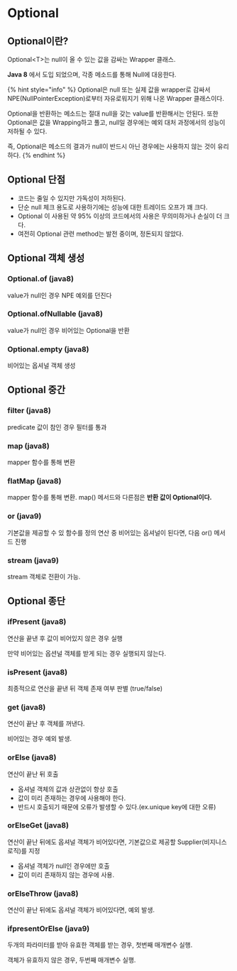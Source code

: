 # Optional

## Optional이란?

Optional\<T>는 null이 올 수 있는 값을 감싸는 Wrapper 클래스.

**Java 8** 에서 도입 되었으며, 각종 메소드를 통해 Null에 대응한다.

{% hint style="info" %}
Optional은 null 또는 실제 값을 wrapper로 감싸서 NPE(NullPointerException)로부터 자유로워지기 위해 나온 Wrapper 클래스이다.

Optional을 반환하는 메소드는 절대 null을 갖는 value를 반환해서는 안된다. 또한 Optional은 값을 Wrapping하고 풀고, null일 경우에는 예외 대처 과정에서의 성능이 저하될 수 있다.

즉, Optional은 메소드의 결과가 null이 반드시 아닌 경우에는 사용하지 않는 것이 유리하다.
{% endhint %}

## Optional 단점

* 코드는 줄일 수 있지만 가독성이 저하된다.
* 단순 null 체크 용도로 사용하기에는 성능에 대한 트레이드 오프가 꽤 크다.
* Optional 이 사용된 약 95% 이상의 코드에서의 사용은 무의미하거나 손실이 더 크다.
* 여전히 Optional 관련 method는 발전 중이며, 정돈되지 않았다.

## Optional 객체 생성

### Optional.of (java8)

value가 null인 경우 NPE 예외를 던진다

### Optional.ofNullable (java8)

value가 null인 경우 비어있는 Optional을 반환

### Optional.empty (java8)

비어있는 옵셔널 객체 생성

## Optional 중간

### filter (java8)

predicate 값이 참인 경우 필터를 통과

### map (java8)

mapper 함수를 통해 변환

### flatMap (java8)

mapper 함수를 통해 변환. map() 메서드와 다른점은 **반환 값이 Optional이다.**

### or (java9)

기본값을 제공할 수 있 함수를 정의 연산 중 비어있는 옵셔널이 된다면, 다음 or() 메서드 진행

### stream (java9)

stream 객체로 전환이 가능.

## Optional 종단

### ifPresent (java8)

연산을 끝낸 후 값이 비어있지 않은 경우 실행

만약 비어있는 옵션널 객체를 받게 되는 경우 실행되지 않는다.

### isPresent (java8)

최종적으로 연산을 끝낸 뒤 객체 존재 여부 판별 (true/false)

### get (java8)

연산이 끝난 후 객체를 꺼낸다.

비어있는 경우 예외 발생.

### orElse (java8)

연산이 끝난 뒤 호출

* 옵셔널 객체의 값과 상관없이 항상 호출
* 값이 미리 존재하는 경우에 사용해야 한다.
* 반드시 호출되기 때문에 오류가 발생할 수 있다.(ex.unique key에 대한 오류)

### orElseGet (java8)

연산이 끝난 뒤에도 옵셔널 객체가 비어있다면, 기본값으로 제공할 Supplier(비지니스 로직)를 지정

* 옵셔널 객체가 null인 경우에만 호출
* 값이 미리 존재하지 않는 경우에 사용.

### orElseThrow (java8)

연산이 끝난 뒤에도 옵셔널 객체가 비어있다면, 예외 발생.

### ifpresentOrElse (java9)

두개의 파라미터를 받아 유효한 객체를 받는 경우, 첫번째 매개변수 실행.

객체가 유효하지 않은 경우, 두번째 매개변수 실행.

